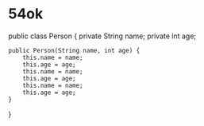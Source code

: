 # 54ok
public class Person {
    private String name;
    private int age;

    public Person(String name, int age) {
        this.name = name;
        this.age = age;
        this.name = name;
        this.age = age;
        this.name = name;
        this.age = age;
    }
}
